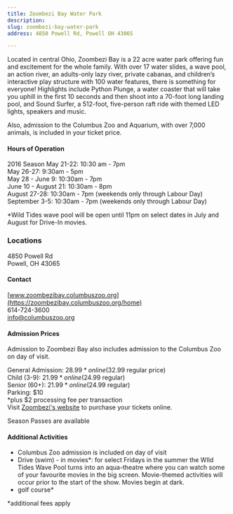 ```yaml
---
title: Zoombezi Bay Water Park 
description:
slug: zoombezi-bay-water-park
address: 4850 Powell Rd, Powell OH 43065

---
```


Located in central Ohio, Zoombezi Bay is a 22 acre water park offering fun and excitement for the whole family.  With over 17 water slides, a wave pool, an action river, an adults-only lazy river, private cabanas, and children’s interactive play structure with 100 water features, there is something for everyone!  Highlights include Python Plunge, a water coaster that will take you uphill in the first 10 seconds and then shoot into a 70-foot long landing pool, and Sound Surfer, a 512-foot, five-person raft ride with themed LED lights, speakers and music.  

Also, admission to the Columbus Zoo and Aquarium, with over 7,000 animals, is included in your ticket price.  

#### Hours of Operation
2016 Season
May 21-22: 10:30 am - 7pm  
May 26-27: 9:30am - 5pm  
May 28 - June 9: 10:30am - 7pm  
June 10 - August 21: 10:30am - 8pm  
August 27-28: 10:30am - 7pm (weekends only through Labour Day)  
September 3-5: 10:30am - 7pm (weekends only through Labour Day)  

*Wild Tides wave pool will be open until 11pm on select dates in July and August for Drive-In movies.  

### Locations
4850 Powell Rd  
Powell, OH 43065

#### Contact
[www.zoombezibay.columbuszoo.org](https://zoombezibay.columbuszoo.org/home)  
614-724-3600  
info@columbuszoo.org  

#### Admission Prices
Admission to Zoombezi Bay also includes admission to the Columbus Zoo on day of visit.  

General Admission: $28.99* online ($32.99 regular price)  
Child (3-9): $21.99* online ($24.99 regular)  
Senior (60+): $21.99* online ($24.99 regular)  
Parking: $10  
*plus $2 processing fee per transaction  
Visit [Zoombezi's website](https://zoombezibay.columbuszoo.org/home) to purchase your tickets online.  

Season Passes are available

#### Additional Activities 
- Columbus Zoo admission is included on day of visit 
- Drive (swim) - in movies*: for select Fridays in the summer the WIld Tides Wave Pool turns into an aqua-theatre where you can watch some of your favourite movies in the big screen.  Movie-themed activities will occur prior to the start of the show.  Movies begin at dark.  
- golf course*

*additional fees apply 
